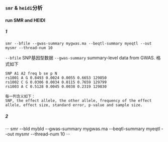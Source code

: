 ### `smr` & `heidi`分析
#### run SMR and HEIDI
##### 1
```
smr --bfile --gwas-summary mygwas.ma --beqtl-summary myeqtl --out mysmr --thread-num 10
```
`--bfile` SNP基因型数据
`--gwas-summary` summary-level data from GWAS. 格式如下
```
SNP A1 A2 freq b se p N 
rs1001 A G 0.8493 0.0024 0.0055 0.6653 129850 
rs1002 C G 0.0306 0.0034 0.0115 0.7659 129799 
rs1003 A C 0.5128 0.0045 0.0038 0.2319 129830

每一列含义如下：
SNP, the effect allele, the other allele, frequency of the effect allele, effect size, standard error, p-value and sample size.
```
##### 2
···
smr --bld mybld --gwas-summary mygwas.ma --beqtl-summary myeqtl --out mysmr --thread-num 10 
···
